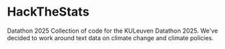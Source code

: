 # HackTheStats
Datathon 2025
Collection of code for the KULeuven Datathon 2025. We've decided to work around text data on climate change and climate policies.
